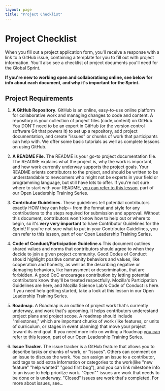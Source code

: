 ```yaml
---
layout: page
title: "Project Checklist"
---
```


# Project Checklist

When you fill out a project application form, you'll receive a response with a link to a GitHub issue, containing a template for you to fill out with project information. You'll also see a checklist of project documents you'll need for the Global Sprint.

**If you're new to working open and collaborationg online, see below for info about each document, and why it's important for the Sprint.**

## Project Requirements
1. **A GitHub Repository.**
GitHub is an online, easy-to-use online platform for collaborative work and managing changes to code and content. A repository is your collection of project files (code,content) on GitHub. You DON'T need to be an expert in GitHub (or the version control software Git that powers it) to set up a repository, add project documentation, and create "issues" or chunks of work that participants can help with. We offer some basic tutorials as well as complete lessons on using GitHub.

2. **A README File.**
The README is your go-to project documentation file. The README explains what the project is, why the work is important, and how work currently underway supports the project goals. Your README orients contributors to the project, and should be written to be understandable to newcomers who might not be experts in your field or programming language, but still have lots to offer. If you're not sure where to start with your README, [you can refer to this lesson](https://mozilla.github.io/open-leadership-training-series/articles/opening-your-project/write-a-great-project-readme/), part of our Open Leadership Training Series.

3. **Contributor Guidelines.**
These guidelines tell potential contributors exactly HOW they can help-- from the format and style for any contributions to  the steps required for submission and approval. Without this document, contributors won't know how to help out or where to begin, so it's **very very important** to have Contributor Guidelines for the Sprint! If you're not sure what to put in your Contributor Guidelines, you can refer to this lesson, part of our Open Leadership Training Series.

4. **Code of Conduct/Participation Guideline.s**
This document outlines shared values and norms that contributors should agree to when they decide to join a given project community. Good Codes of Conduct should highlight positive community behaviors and values, like cooperation and honesty, as well as the describing negative or damaging behaviors, like harrassment or descrimination, that are forbidden. A good CoC encourages contribution by letting potential contributors know they'll be treated respectfully. Mozilla's Participation Guidelines are here, and Mozilla Science Lab's Code of Conduct is here. If you need help getting started, take a look at this lesson in our Open Leadership Training Series.

5. **Roadmap.**
A Roadmap is an outline of project work that's currently underway, and work that's upcoming. It helps contributors underestand project plans and project scope. A roadmap should include "milestones," which are important chunks of work (like features, or units of curriculum, or stages in event planning) that move your project toward its end goal. If you need more info on writing a Roadmap [you can refer to this lesson](https://mozilla.github.io/open-leadership-training-series/articles/opening-your-project/write-a-great-project-readme/), part of our Open Leadership Training Series.

6. **Issue Tracker.**
The issue tracker is a GitHub feature that allows you to describe tasks or chunks of work, or "issues". Others can comment on an issue to discuss the work. You can assign an issue to a contributor, add tags to add extra information or categories to the work(like "new feature" "help wanted" "good first bug"), and you can link milestone info to an issue to help prioritze work. "Open"" issues are work that needs to be done or is underway. "Closed" issues are work that's completed. For more about issues, see...

